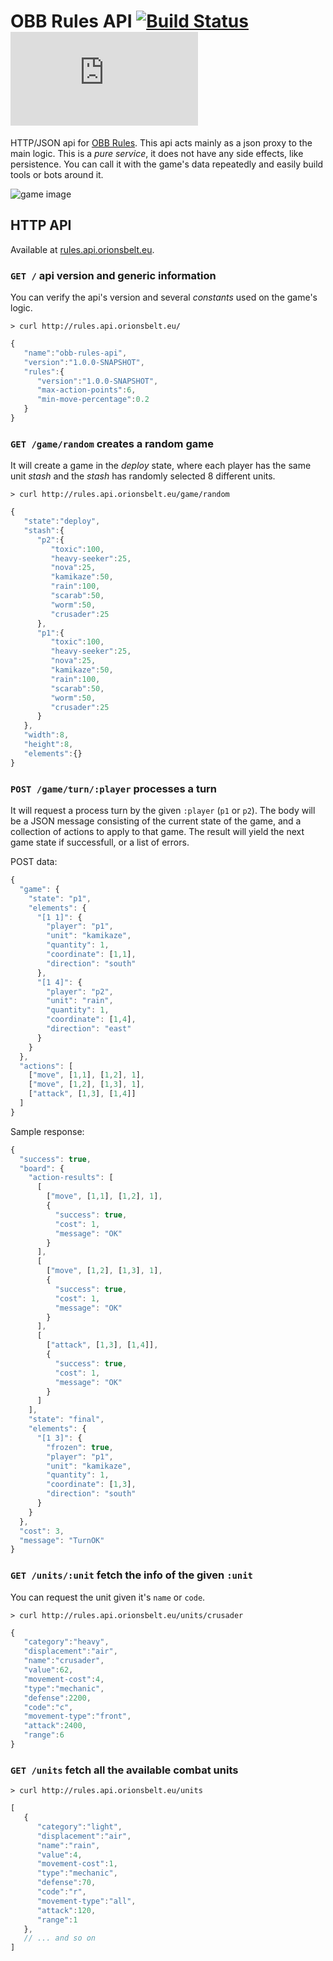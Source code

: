 OBB Rules API [![Build Status](https://travis-ci.org/orionsbelt-battlegrounds/obb-rules-api.svg)](https://travis-ci.org/orionsbelt-battlegrounds/obb-rules-api) ![Uptime](https://www.statuscake.com/App/button/index.php?Track=gXC2Qbo9AK&Days=30&Design=5)
=============

HTTP/JSON api for [OBB Rules](https://github.com/orionsbelt-battlegrounds/obb-rules). This api acts mainly as a json proxy to the main logic. This is a _pure service_, it does not have any side effects, like persistence. You can call it with the game's data repeatedly and easily build tools or bots around it.

![game image](https://camo.githubusercontent.com/f5fc5f992b37d31fb9b4aeb2d0d2241698779606/68747470733a2f2f7261772e6769746875622e636f6d2f6f72696f6e7362656c742d626174746c6567726f756e64732f626174746c652d656e67696e652d61692f6d61737465722f646f632f53616d706c65426f6172642e6a706567)

## HTTP API

Available at [rules.api.orionsbelt.eu](http://rules.api.orionsbelt.eu).

### `GET /` api version and generic information

You can verify the api's version and several _constants_ used on the game's logic.

```
> curl http://rules.api.orionsbelt.eu/
```
```javascript
{  
   "name":"obb-rules-api",
   "version":"1.0.0-SNAPSHOT",
   "rules":{  
      "version":"1.0.0-SNAPSHOT",
      "max-action-points":6,
      "min-move-percentage":0.2
   }
}
```

### `GET /game/random` creates a random game

It will create a game in the _deploy_ state, where each player has the same unit _stash_ and the _stash_ has randomly selected 8 different units.

```
> curl http://rules.api.orionsbelt.eu/game/random
```
```javascript
{  
   "state":"deploy",
   "stash":{  
      "p2":{  
         "toxic":100,
         "heavy-seeker":25,
         "nova":25,
         "kamikaze":50,
         "rain":100,
         "scarab":50,
         "worm":50,
         "crusader":25
      },
      "p1":{  
         "toxic":100,
         "heavy-seeker":25,
         "nova":25,
         "kamikaze":50,
         "rain":100,
         "scarab":50,
         "worm":50,
         "crusader":25
      }
   },
   "width":8,
   "height":8,
   "elements":{}
}
```

### `POST /game/turn/:player` processes a turn

It will request a process turn by the given `:player` (`p1` or `p2`). The body will be a JSON message consisting of the current state of the game, and a collection of actions to apply to that game. The result will yield the next game state if successfull, or a list of errors.

POST data:

```javascript
{
  "game": {
    "state": "p1",
    "elements": {
      "[1 1]": {
        "player": "p1",
        "unit": "kamikaze",
        "quantity": 1,
        "coordinate": [1,1],
        "direction": "south"
      },
      "[1 4]": {
        "player": "p2",
        "unit": "rain",
        "quantity": 1,
        "coordinate": [1,4],
        "direction": "east"
      }
    }
  },
  "actions": [
    ["move", [1,1], [1,2], 1],
    ["move", [1,2], [1,3], 1],
    ["attack", [1,3], [1,4]]
  ]
}
```

Sample response:

```javascript
{
  "success": true,
  "board": {
    "action-results": [
      [
        ["move", [1,1], [1,2], 1],
        {
          "success": true,
          "cost": 1,
          "message": "OK"
        }
      ],
      [
        ["move", [1,2], [1,3], 1],
        {
          "success": true,
          "cost": 1,
          "message": "OK"
        }
      ],
      [
        ["attack", [1,3], [1,4]],
        {
          "success": true,
          "cost": 1,
          "message": "OK"
        }
      ]
    ],
    "state": "final",
    "elements": {
      "[1 3]": {
        "frozen": true,
        "player": "p1",
        "unit": "kamikaze",
        "quantity": 1,
        "coordinate": [1,3],
        "direction": "south"
      }
    }
  },
  "cost": 3,
  "message": "TurnOK"
}
```

### `GET /units/:unit` fetch the info of the given `:unit`

You can request the unit given it's `name` or `code`.

```
> curl http://rules.api.orionsbelt.eu/units/crusader
```
```javascript
{  
   "category":"heavy",
   "displacement":"air",
   "name":"crusader",
   "value":62,
   "movement-cost":4,
   "type":"mechanic",
   "defense":2200,
   "code":"c",
   "movement-type":"front",
   "attack":2400,
   "range":6
}
```

### `GET /units` fetch all the available combat units

```
> curl http://rules.api.orionsbelt.eu/units
```
```javascript
[  
   {  
      "category":"light",
      "displacement":"air",
      "name":"rain",
      "value":4,
      "movement-cost":1,
      "type":"mechanic",
      "defense":70,
      "code":"r",
      "movement-type":"all",
      "attack":120,
      "range":1
   },
   // ... and so on
]
```
